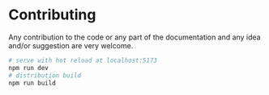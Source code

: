 # Contributing

Any contribution to the code or any part of the documentation and any idea and/or suggestion are very welcome.

``` bash
# serve with hot reload at localhost:5173
npm run dev
# distribution build
npm run build
```